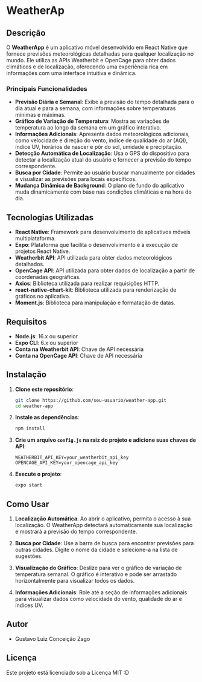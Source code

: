 
# WeatherAp

## Descrição

O **WeatherApp** é um aplicativo móvel desenvolvido em React Native que fornece previsões meteorológicas detalhadas para qualquer localização no mundo. Ele utiliza as APIs Weatherbit e OpenCage para obter dados climáticos e de localização, oferecendo uma experiência rica em informações com uma interface intuitiva e dinâmica.

### Principais Funcionalidades

- **Previsão Diária e Semanal**: Exibe a previsão do tempo detalhada para o dia atual e para a semana, com informações sobre temperaturas mínimas e máximas.
- **Gráfico de Variação de Temperatura**: Mostra as variações de temperatura ao longo da semana em um gráfico interativo.
- **Informações Adicionais**: Apresenta dados meteorológicos adicionais, como velocidade e direção do vento, índice de qualidade do ar (AQI), índice UV, horários de nascer e pôr do sol, umidade e precipitação.
- **Detecção Automática de Localização**: Usa o GPS do dispositivo para detectar a localização atual do usuário e fornecer a previsão do tempo correspondente.
- **Busca por Cidade**: Permite ao usuário buscar manualmente por cidades e visualizar as previsões para locais específicos.
- **Mudança Dinâmica de Background**: O plano de fundo do aplicativo muda dinamicamente com base nas condições climáticas e na hora do dia.

## Tecnologias Utilizadas

- **React Native**: Framework para desenvolvimento de aplicativos móveis multiplataforma.
- **Expo**: Plataforma que facilita o desenvolvimento e a execução de projetos React Native.
- **Weatherbit API**: API utilizada para obter dados meteorológicos detalhados.
- **OpenCage API**: API utilizada para obter dados de localização a partir de coordenadas geográficas.
- **Axios**: Biblioteca utilizada para realizar requisições HTTP.
- **react-native-chart-kit**: Biblioteca utilizada para renderização de gráficos no aplicativo.
- **Moment.js**: Biblioteca para manipulação e formatação de datas.

## Requisitos

- **Node.js**: 16.x ou superior
- **Expo CLI**: 6.x ou superior
- **Conta na Weatherbit API**: Chave de API necessária
- **Conta na OpenCage API**: Chave de API necessária

## Instalação

1. **Clone este repositório**:

    ```bash
    git clone https://github.com/seu-usuario/weather-app.git
    cd weather-app
    ```

2. **Instale as dependências**:

    ```bash
    npm install
    ```

3. **Crie um arquivo `config.js` na raiz do projeto e adicione suas chaves de API**:

    ```
    WEATHERBIT_API_KEY=your_weatherbit_api_key
    OPENCAGE_API_KEY=your_opencage_api_key
    ```

4. **Execute o projeto**:

    ```bash
    expo start
    ```

## Como Usar

1. **Localização Automática**: Ao abrir o aplicativo, permita o acesso à sua localização. O WeatherApp detectará automaticamente sua localização e mostrará a previsão do tempo correspondente.

2. **Busca por Cidade**: Use a barra de busca para encontrar previsões para outras cidades. Digite o nome da cidade e selecione-a na lista de sugestões.

3. **Visualização do Gráfico**: Deslize para ver o gráfico de variação de temperatura semanal. O gráfico é interativo e pode ser arrastado horizontalmente para visualizar todos os dados.

4. **Informações Adicionais**: Role até a seção de informações adicionais para visualizar dados como velocidade do vento, qualidade do ar e índices UV.

## Autor

- Gustavo Luiz Conceição Zago

## Licença

Este projeto está licenciado sob a Licença MIT :D

